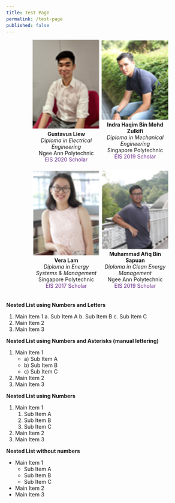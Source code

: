 ```yaml
---
title: Test Page
permalink: /test-page
published: false
---
```

 
<div style="width: 100%; overflow: hidden; text-align: center;">
    <div style="display: inline-block; vertical-align: top; text-align: center; width: 180px; margin: auto; margin-bottom: 20px;">
        <img alt="Photograph of Gustavus Liew" src="/images/scholarships/youth/profile_photo_gl.png"  
            style="width: 180px;"/><br/>
        <strong>Gustavus Liew</strong><br/>
        <span style="font-style: italic;">
            Diploma in Electrical Engineering
        </span><br/>
        <span style="">
            Ngee Ann Polytechnic
        </span><br/>
        <span style="color: #6A288A;">
            EIS 2020 Scholar
        </span>
    </div>
    <div style="display: inline-block; vertical-align: top; text-align: center; width: 180px; margin: auto; margin-bottom: 20px;">
        <img alt="Photograph of Indra Haqim Bin Mohd Zulkifi" src="/images/scholarships/youth/profile_photo_ihbmz.png" 
            style="width: 180px;"/><br/>
        <strong>Indra Haqim Bin Mohd Zulkifi</strong><br/>
        <span style="font-style: italic;">
            Diploma in Mechanical Engineering
        </span><br/>
        <span style="">
            Singapore Polytechnic
        </span><br/>
        <span style="color: #6A288A;">
            EIS 2019 Scholar
        </span>
    </div>
    <div style="display: inline-block; vertical-align: top; text-align: center; width: 180px; margin: auto; margin-bottom: 20px;">
        <img alt="Photograph of Vera Lam" src="/images/scholarships/youth/profile_photo_vl.png" 
            style="width: 180px;"/><br/>
        <strong>Vera Lam</strong><br/>
        <span style="font-style: italic;">
            Diploma in Energy Systems & Management
        </span><br/>
        <span style="">
            Singapore Polytechnic
        </span><br/>
        <span style="color: #6A288A;">
            EIS 2017 Scholar
        </span>
    </div>
    <div style="display: inline-block; vertical-align: top; text-align: center; width: 180px; margin: auto; margin-bottom: 20px;">
        <img alt="Photograph of Muhammad Afiq Bin Sapuan" src="/images/scholarships/youth/profile_photo_mabs.png" 
            style="width: 180px;"/><br/>
        <strong>Muhammad Afiq Bin Sapuan</strong><br/>
        <span style="font-style: italic;">
            Diploma in Clean Energy Management
        </span><br/>
        <span style="">
            Ngee Ann Polytechnic
        </span><br/>
        <span style="color: #6A288A;">
            EIS 2019 Scholar
        </span>
    </div>
</div>







**Nested List using Numbers and Letters**
1. Main Item 1
    a. Sub Item A
    b. Sub Item B
    c. Sub Item C
2. Main Item 2
3. Main Item 3

**Nested List using Numbers and Asterisks (manual lettering)**
1. Main Item 1
    * a) Sub Item A
    * b) Sub Item B
    * c) Sub Item C
2. Main Item 2
3. Main Item 3

**Nested List using Numbers**
1. Main Item 1
    1. Sub Item A
    2. Sub Item B
    3. Sub Item C
2. Main Item 2
3. Main Item 3

**Nested List without numbers**
* Main Item 1
    * Sub Item A
    * Sub Item B
    * Sub Item C
* Main Item 2
* Main Item 3

